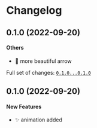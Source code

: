 # Changelog

## 0.1.0 (2022-09-20)

#### Others

* :art: more beautiful arrow

Full set of changes: [`0.1.0...0.1.0`](https://github.com/Mcublog/flask-snippets/compare/0.1.0...0.1.0)

## 0.1.0 (2022-09-20)

#### New Features

* :sparkles: animation added
